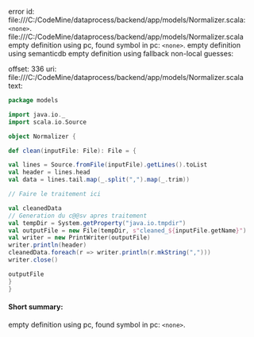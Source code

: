 error id: file:///C:/CodeMine/dataprocess/backend/app/models/Normalizer.scala:`<none>`.
file:///C:/CodeMine/dataprocess/backend/app/models/Normalizer.scala
empty definition using pc, found symbol in pc: `<none>`.
empty definition using semanticdb
empty definition using fallback
non-local guesses:

offset: 336
uri: file:///C:/CodeMine/dataprocess/backend/app/models/Normalizer.scala
text:
```scala
package models

import java.io._
import scala.io.Source

object Normalizer {

def clean(inputFile: File): File = {

val lines = Source.fromFile(inputFile).getLines().toList  
val header = lines.head  
val data = lines.tail.map(_.split(",").map(_.trim))  

// Faire le traitement ici  

val cleanedData
// Generation du c@@sv apres traitement
val tempDir = System.getProperty("java.io.tmpdir")  
val outputFile = new File(tempDir, s"cleaned_${inputFile.getName}")  
val writer = new PrintWriter(outputFile)  
writer.println(header)  
cleanedData.foreach(r => writer.println(r.mkString(",")))  
writer.close()  

outputFile  
}
}
```


#### Short summary: 

empty definition using pc, found symbol in pc: `<none>`.